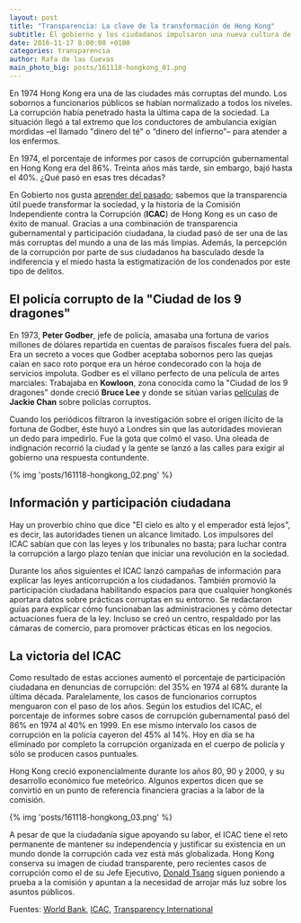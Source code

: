 ```yaml
---
layout: post
title: "Transparencia: La clave de la transformación de Hong Kong"
subtitle: El gobierno y los ciudadanos impulsaron una nueva cultura de información pública para limpiar de corrupción la metrópolis china
date: 2016-11-17 8:00:00 +0100
categories: transparencia
author: Rafa de las Cuevas
main_photo_big: posts/161118-hongkong_01.png
---
```


En 1974 Hong Kong era una de las ciudades más corruptas del mundo. Los sobornos a funcionarios públicos se habían normalizado a todos los niveles. La corrupción había penetrado hasta la última capa de la sociedad. La situación llegó a tal extremo que los conductores de ambulancia exigían mordidas –el llamado "dinero del té" o “dinero del infierno”– para atender a los enfermos. 

En 1974, el porcentaje de informes por casos de corrupción gubernamental en Hong Kong era del 86%. Treinta años más tarde, sin embargo, bajó hasta el 40%. ¿Qué pasó en esas tres décadas?

En Gobierto nos gusta [aprender del pasado](http://gobierto.es/blog/20161024-la-democracia-esta-bien-como-esta.html); sabemos que la transparencia útil puede transformar la sociedad, y la historia de la Comisión Independiente contra la Corrupción (**ICAC**) de Hong Kong es un caso de éxito de manual. Gracias a una combinación de transparencia gubernamental y participación ciudadana, la ciudad pasó de ser una de las más corruptas del mundo a una de las más limpias. Además, la percepción de la corrupción por parte de sus ciudadanos ha basculado desde la indiferencia y el miedo hasta la estigmatización de los condenados por este tipo de delitos.

## El policía corrupto de la "Ciudad de los 9 dragones"

En 1973, **Peter Godber**, jefe de policía, amasaba una fortuna de varios millones de dólares repartida en cuentas de paraísos fiscales fuera del país. Era un secreto a voces que Godber aceptaba sobornos pero las quejas caían en saco roto porque era un héroe condecorado con la hoja de servicios impoluta. Godber es el villano perfecto de una película de artes marciales: Trabajaba en **Kowloon**, zona conocida como la "Ciudad de los 9 dragones" donde creció **Bruce Lee** y donde se sitúan varias [películas](http://www.imdb.com/title/tt0089374/) de **Jackie Chan** sobre policías corruptos.

Cuando los periódicos filtraron la investigación sobre el origen ilícito de la fortuna de Godber, éste huyó a Londres sin que las autoridades movieran un dedo para impedirlo. Fue la gota que colmó el vaso. Una oleada de indignación recorrió la ciudad y la gente se lanzó a las calles para exigir al gobierno una respuesta contundente.

{% img 'posts/161118-hongkong_02.png' %}

## Información y participación ciudadana

Hay un proverbio chino que dice "El cielo es alto y el emperador está lejos", es decir, las autoridades tienen un alcance limitado. Los impulsores del ICAC sabían que con las leyes y los tribunales no basta; para luchar contra la corrupción a largo plazo tenían que iniciar una revolución en la sociedad. 

Durante los años siguientes el ICAC lanzó campañas de información para explicar las leyes anticorrupción a los ciudadanos. También promovió la participación ciudadana habilitando espacios para que cualquier hongkonés aportara datos sobre prácticas corruptas en su entorno. Se redactaron guías para explicar cómo funcionaban las administraciones y cómo detectar actuaciones fuera de la ley. Incluso se creó un centro, respaldado por las cámaras de comercio, para promover prácticas éticas en los negocios.

## La victoria del ICAC

Como resultado de estas acciones aumentó el porcentaje de participación ciudadana en denuncias de corrupción: del 35% en 1974 al 68% durante la última década. Paralelamente, los casos de funcionarios corruptos menguaron con el paso de los años. Según los estudios del ICAC, el porcentaje de informes sobre casos de corrupción gubernamental pasó del 86% en 1974 al 40% en 1999. En ese mismo intervalo los casos de corrupción en la policía cayeron del 45% al 14%. Hoy en día se ha eliminado por completo la corrupción organizada en el cuerpo de policía y sólo se producen casos puntuales.

Hong Kong creció exponencialmente durante los años 80, 90 y 2000, y su desarrollo económico fue meteórico. Algunos expertos dicen que se convirtió en un punto de referencia financiera gracias a la labor de la comisión. 

{% img 'posts/161118-hongkong_03.png' %}

A pesar de que la ciudadanía sigue apoyando su labor, el ICAC tiene el reto permanente de mantener su independencia y justificar su existencia en un mundo donde la corrupción cada vez está más globalizada. Hong Kong conserva su imagen de ciudad transparente, pero recientes casos de corrupción como el de su Jefe Ejecutivo, [Donald Tsang](https://www.theguardian.com/world/2015/oct/05/hong-kongs-former-leader-donald-tsang-charged-over-corruption-allegations) siguen poniendo a prueba a la comisión y apuntan a la necesidad de arrojar más luz sobre los asuntos públicos.

<div class="separator blue short"></div>

Fuentes: [World Bank](https://openknowledge.worldbank.org/bitstream/handle/10986/20185/898490WP0Chang0Box0385288B00PUBLIC0.pdf?sequence=1&isAllowed=y), [ICAC](http://www.icac.org.hk/), [Transparency International](https://www.transparency.org/)

